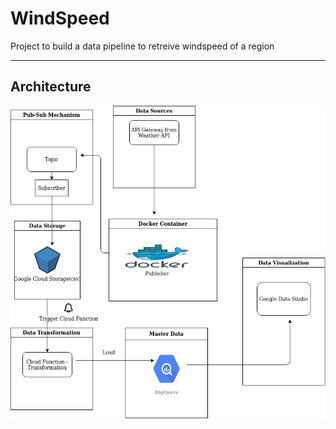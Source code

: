 # WindSpeed
Project to build a data pipeline to retreive windspeed of a region

--- 

## Architecture

![schema](arch.png)
